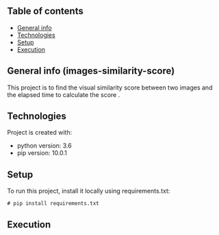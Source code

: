 ## Table of contents
* [General info](#general-info)
* [Technologies](#technologies)
* [Setup](#setup)
* [Execution](#Execution)


## General info (images-similarity-score)
This project is to find the visual similarity score between two images and the elapsed time to calculate the score . 
	
## Technologies
Project is created with:
* python version: 3.6
* pip version: 10.0.1
	
## Setup
To run this project, install it locally using requirements.txt:

```
# pip install requirements.txt 

```
## Execution



